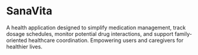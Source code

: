# SanaVita
A health application designed to simplify medication management, track dosage schedules, monitor potential drug interactions, and support family-oriented healthcare coordination. Empowering users and caregivers for healthier lives.
